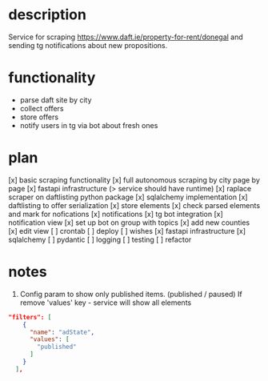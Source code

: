 # description
Service for scraping https://www.daft.ie/property-for-rent/donegal and sending tg notifications about new propositions.

# functionality
- parse daft site by city
- collect offers
- store offers
- notify users in tg via bot about fresh ones

# plan
[x] basic scraping functionality
[x] full autonomous scraping by city page by page
[x] fastapi infrastructure (> service should have runtime)
[x] raplace scraper on daftlisting python package
[x] sqlalchemy implementation
[x] daftlisting to offer serialization
[x] store elements
[x] check parsed elements and mark for nofications
[x] notifications
    [x] tg bot integration
    [x] notification view
    [x] set up bot on group with topics
    [x] add new counties
[x] edit view
[ ] crontab
[ ] deploy
[ ] wishes
    [x] fastapi infrastructure
    [x] sqlalchemy
    [ ] pydantic
    [ ] logging
    [ ] testing
    [ ] refactor

# notes
1. Config param to show only published items. (published / paused)
If remove 'values' key - service will show all elements
```json
"filters": [
    {
      "name": "adState",
      "values": [
        "published"
      ]
    }
  ],
```

